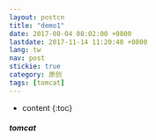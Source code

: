 ```yaml
---
layout: postcn
title: "demo1"
date: 2017-08-04 08:02:00 +0800
lastdate: 2017-11-14 11:20:40 +0800
lang: tw
nav: post
stickie: true
category: 原创
tags: [tomcat]
---
```


* content
{:toc}

##### tomcat